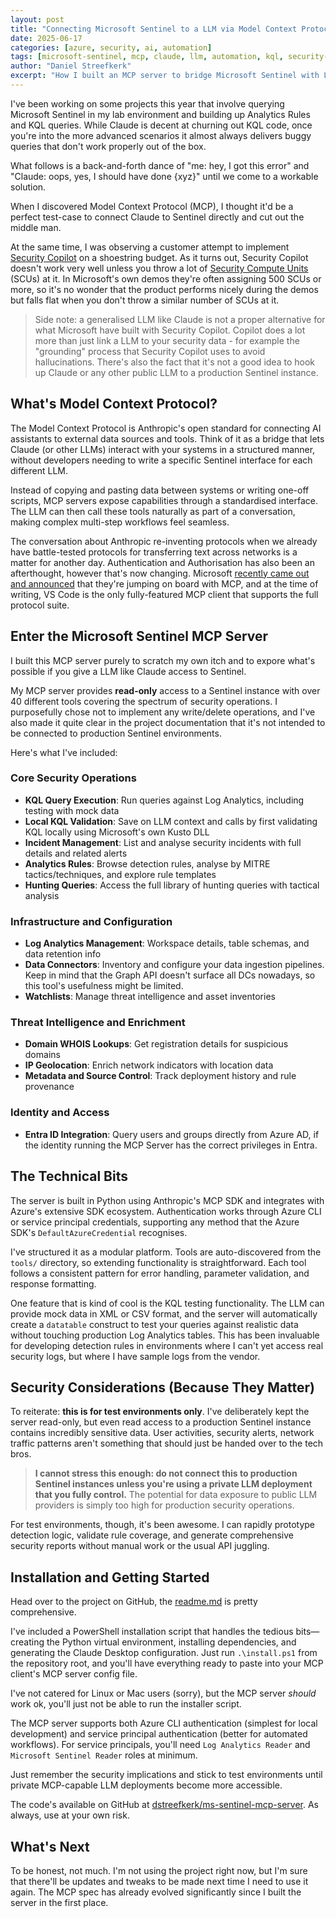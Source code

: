 ```yaml
---
layout: post
title: "Connecting Microsoft Sentinel to a LLM via Model Context Protocol (MCP)"
date: 2025-06-17
categories: [azure, security, ai, automation]
tags: [microsoft-sentinel, mcp, claude, llm, automation, kql, security-operations, azure-monitor, security-copilot]
author: "Daniel Streefkerk"
excerpt: "How I built an MCP server to bridge Microsoft Sentinel with Large Language Models."
---
```


I've been working on some projects this year that involve querying Microsoft Sentinel in my lab environment and building up Analytics Rules and KQL queries. While Claude is decent at churning out KQL code, once you're into the more advanced scenarios it almost always delivers buggy queries that don't work properly out of the box.

What follows is a back-and-forth dance of "me: hey, I got this error" and "Claude: oops, yes, I should have done {xyz}" until we come to a workable solution.

When I discovered Model Context Protocol (MCP), I thought it'd be a perfect test-case to connect Claude to Sentinel directly and cut out the middle man.

At the same time, I was observing a customer attempt to implement [Security Copilot](https://learn.microsoft.com/en-us/copilot/security/microsoft-security-copilot) on a shoestring budget. As it turns out, Security Copilot doesn't work very well unless you throw a lot of [Security Compute Units](https://learn.microsoft.com/en-us/copilot/security/manage-usage) (SCUs) at it. In Microsoft's own demos they're often assigning 500 SCUs or more, so it's no wonder that the product performs nicely during the demos but falls flat when you don't throw a similar number of SCUs at it.

> Side note: a generalised LLM like Claude is not a proper alternative for what Microsoft have built with Security Copilot. Copilot does a lot more than just link a LLM to your security data - for example the "grounding" process that Security Copilot uses to avoid hallucinations. There's also the fact that it's not a good idea to hook up Claude or any other public LLM to a production Sentinel instance.

## What's Model Context Protocol?

The Model Context Protocol is Anthropic's open standard for connecting AI assistants to external data sources and tools. Think of it as a bridge that lets Claude (or other LLMs) interact with your systems in a structured manner, without developers needing to write a specific Sentinel interface for each different LLM.

Instead of copying and pasting data between systems or writing one-off scripts, MCP servers expose capabilities through a standardised interface. The LLM can then call these tools naturally as part of a conversation, making complex multi-step workflows feel seamless.

The conversation about Anthropic re-inventing protocols when we already have battle-tested protocols for transferring text across networks is a matter for another day. Authentication and Authorisation has also been an afterthought, however that's now changing. Microsoft [recently came out and announced](https://techcrunch.com/2025/05/19/github-microsoft-embrace-anthropics-spec-for-connecting-ai-models-to-data-sources/) that they're jumping on board with MCP, and at the time of writing, VS Code is the only fully-featured MCP client that supports the full protocol suite.

## Enter the Microsoft Sentinel MCP Server

I built this MCP server purely to scratch my own itch and to expore what's possible if you give a LLM like Claude access to Sentinel. 

My MCP server provides **read-only** access to a Sentinel instance with over 40 different tools covering the spectrum of security operations. I purposefully chose not to implement any write/delete operations, and I've also made it quite clear in the project documentation that it's not intended to be connected to production Sentinel environments.

Here's what I've included:

### Core Security Operations
- **KQL Query Execution**: Run queries against Log Analytics, including testing with mock data
- **Local KQL Validation**: Save on LLM context and calls by first validating KQL locally using Microsoft's own Kusto DLL
- **Incident Management**: List and analyse security incidents with full details and related alerts
- **Analytics Rules**: Browse detection rules, analyse by MITRE tactics/techniques, and explore rule templates
- **Hunting Queries**: Access the full library of hunting queries with tactical analysis

### Infrastructure and Configuration
- **Log Analytics Management**: Workspace details, table schemas, and data retention info
- **Data Connectors**: Inventory and configure your data ingestion pipelines. Keep in mind that the Graph API doesn't surface all DCs nowadays, so this tool's usefulness might be limited.
- **Watchlists**: Manage threat intelligence and asset inventories

### Threat Intelligence and Enrichment
- **Domain WHOIS Lookups**: Get registration details for suspicious domains
- **IP Geolocation**: Enrich network indicators with location data
- **Metadata and Source Control**: Track deployment history and rule provenance

### Identity and Access
- **Entra ID Integration**: Query users and groups directly from Azure AD, if the identity running the MCP Server has the correct privileges in Entra.

## The Technical Bits

The server is built in Python using Anthropic's MCP SDK and integrates with Azure's extensive SDK ecosystem. Authentication works through Azure CLI or service principal credentials, supporting any method that the Azure SDK's `DefaultAzureCredential` recognises.

I've structured it as a modular platform. Tools are auto-discovered from the `tools/` directory, so extending functionality is straightforward. Each tool follows a consistent pattern for error handling, parameter validation, and response formatting.

One feature that is kind of cool is the KQL testing functionality. The LLM can provide mock data in XML or CSV format, and the server will automatically create a `datatable` construct to test your queries against realistic data without touching production Log Analytics tables. This has been invaluable for developing detection rules in environments where I can't yet access real security logs, but where I have sample logs from the vendor.

## Security Considerations (Because They Matter)

To reiterate: **this is for test environments only**. I've deliberately kept the server read-only, but even read access to a production Sentinel instance contains incredibly sensitive data. User activities, security alerts, network traffic patterns aren't something that should just be handed over to the tech bros.

> **I cannot stress this enough: do not connect this to production Sentinel instances unless you're using a private LLM deployment that you fully control.** The potential for data exposure to public LLM providers is simply too high for production security operations.

For test environments, though, it's been awesome. I can rapidly prototype detection logic, validate rule coverage, and generate comprehensive security reports without manual work or the usual API juggling.

## Installation and Getting Started

Head over to the project on GitHub, the [readme.md](https://github.com/dstreefkerk/ms-sentinel-mcp-server/blob/main/README.md) is pretty comprehensive.

I've included a PowerShell installation script that handles the tedious bits—creating the Python virtual environment, installing dependencies, and generating the Claude Desktop configuration. Just run `.\install.ps1` from the repository root, and you'll have everything ready to paste into your MCP client's MCP server config file.

I've not catered for Linux or Mac users (sorry), but the MCP server _should_ work ok, you'll just not be able to run the installer script.

The MCP server supports both Azure CLI authentication (simplest for local development) and service principal authentication (better for automated workflows). For service principals, you'll need `Log Analytics Reader` and `Microsoft Sentinel Reader` roles at minimum.

Just remember the security implications and stick to test environments until private MCP-capable LLM deployments become more accessible.

The code's available on GitHub at [dstreefkerk/ms-sentinel-mcp-server](https://github.com/dstreefkerk/ms-sentinel-mcp-server). As always, use at your own risk.

## What's Next

To be honest, not much. I'm not using the project right now, but I'm sure that there'll be updates and tweaks to be made next time I need to use it again. The MCP spec has already evolved significantly since I built the server in the first place.